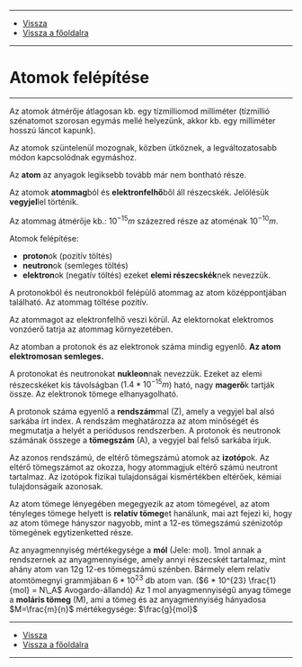 
---

- [Vissza](../kemia.md)
- [Vissza a főoldalra](../../../../README.md)

---

# Atomok felépítése

---

Az atomok átmérője átlagosan kb. egy tízmilliomod milliméter (tízmillió szénatomot szorosan egymás mellé helyezünk, akkor kb. egy milliméter hosszú láncot kapunk).

Az atomok szüntelenül mozognak, közben ütköznek, a legváltozatosabb módon kapcsolódnak egymáshoz.

Az **atom** az anyagok legiksebb tovább már nem bontható része.

Az atomok **atommag**ból és **elektronfelhő**ből áll részecskék. Jelölésük **vegyjel**lel történik.

Az atommag átmérője kb.: $10^{-15}m$ százezred része az atoménak $10^{-10}m$.

Atomok felépítése:
- **proton**ok (pozitív töltés)
- **neutron**ok (semleges töltés)
- **elektron**ok (negatív töltés)
ezeket **elemi részecskék**nek nevezzük.

A protonokból és neutronokból felépülő atommag az atom középpontjában található. Az atommag töltése pozitív.

Az atommagot az elektronfelhő veszi körül. Az elektornokat elektromos vonzóerő tatrja az atommag környezetében.

Az atomban a protonok és az elektronok száma mindig egyenlő. **Az atom elektromosan semleges.**

A protonokat és neutronokat **nukleon**nak nevezzük.
Ezeket az elemi részecskéket kis távolságban ($1.4*10^{-15}m$) ható, nagy **magerő**k tartják össze. Az elektronok tömege elhanyagolható.

A protonok száma egyenlő a **rendszám**mal (Z), amely a vegyjel bal alsó sarkába írt index. A rendszám meghatározza az atom minőségét és megmutatja a helyét a periódusos rendszerben.
A protonok és neutronok számának összege a **tömegszám** (A), a vegyjel bal felső sarkába írjuk.

Az azonos rendszámú, de eltérő tömegszámú atomok az **izotóp**ok. Az eltérő tömegszámot az okozza, hogy atommagjuk eltérő számú neutront tartalmaz. Az izotópok fizikai tulajdonságai kismértékben eltérőek, kémiai tulajdonságaik azonosak.

Az atom tömege lényegében megegyezik az atom tömegével, az atom tényleges tömege helyett is **relatív tömeg**et hanálunk, mai azt fejezi ki, hogy az atom tömege hányszor nagyobb, mint a 12-es tömegszámú szénizotóp tömegének egytizenketted része.

Az anyagmennyiség mértékegysége a **mól** (Jele: mol).
1mol annak a rendszernek az anyagmennyisége, amely annyi részecskét tartalmaz, mint ahány atom van 12g 12-es tömegszámú szénben.
Bármely elem relatív atomtömegnyi grammjában $6 * 10^{23}$ db atom van.
($6 * 10^{23} \frac{1}{mol} = N\_A$ Avogardo-állandó)
Az 1 mol anyagmennyiségű anyag tömege a **moláris tömeg** (M), ami a tömeg és az anyagmennyiség hányadosa $M=\frac{m}{n}$
mértékegysége: $\frac{g}{mol}$

---

- [Vissza](../kemia.md)
- [Vissza a főoldalra](../../../../README.md)

---
